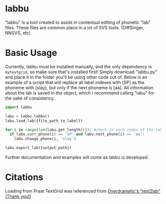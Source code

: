 # labbu
"labbu" is a tool created to assist in contextual editing of phonetic "lab" files. These files are common place in a lot of SVS tools. (DiffSinger, NNSVS, etc)
# Basic Usage
Currently, labbu must be installed manually, and the only dependency is ```mytextgrid```, so make sure that's installed first! Simply download "labbu.py" and place it in the folder you'll be using other code out of. Below is an example of a script that will replace all label indexes with [SP] as the phoneme with [slay], but only if the next phoneme is [aa]. All information about the lab is saved in the object, which I recommend calling "labu" for the sake of consistency.
```python
import labbu

labu = labbu.labbu()
labu.load_lab({file_path_to_label})

for i in range(len(labu.get_length())): #check in each index of the lab file
  if labu.curr_phone(i) == 'SP' and labu.next_phone(i) == 'aa':
    labu.change_phone(i, 'slay')

labu.export_lab({output_path})
```
Further documentation and examples will come as labbu is developed.
# Citations
Loading from Praat TextGrid was referenced from [Overdramatic's "text2lab" (Thank you!)](https://github.com/overdramatic/text2lab)
